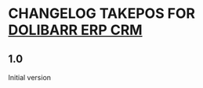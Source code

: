 # CHANGELOG TAKEPOS FOR <a href="https://www.dolibarr.org">DOLIBARR ERP CRM</a>

## 1.0
Initial version

